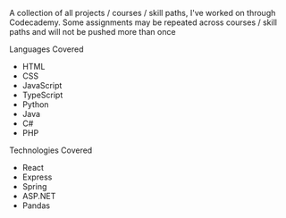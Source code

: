 A collection of all projects / courses / skill paths, I've worked on through Codecademy.
Some assignments may be repeated across courses / skill paths and will not be pushed more than once

Languages Covered

<ul>
<li>HTML</li>
<li>CSS</li>
<li>JavaScript</li>
<li>TypeScript</li>
<li>Python</li>
<li>Java</li>
<li>C#</li>
<li>PHP</li>
</ul>

Technologies Covered

<ul>
<li>React</li>
<li>Express</li>
<li>Spring</li>
<li>ASP.NET</li>
<li>Pandas</li>
</ul>
